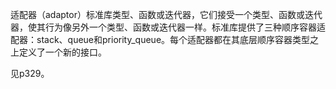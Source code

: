 适配器（adaptor）标准库类型、函数或迭代器，它们接受一个类型、函数或迭代器，使其行为像另外一个类型、函数或迭代器一样。标准库提供了三种顺序容器适配器：stack、queue和priority_queue。每个适配器都在其底层顺序容器类型之上定义了一个新的接口。

见p329。

